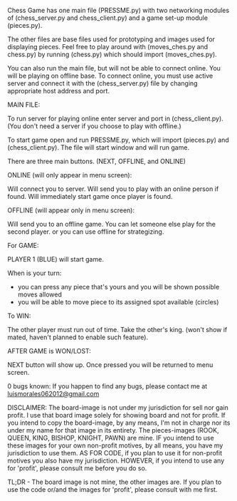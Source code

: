 Chess Game has one main file (PRESSME.py) with two 
networking modules of (chess_server.py and chess_client.py)
and a game set-up module (pieces.py).

The other files are base files used for prototyping and images 
used for displaying pieces. Feel free to play around with 
(moves_ches.py and chess.py) by running 
(chess.py) which should import (moves_ches.py). 

You can also run the main file, 
but will not be able to connect online. You will 
be playing on offline base. To connect online, you must
use active server and connect it with the (chess_server.py)
file by changing appropriate host address and port.

MAIN FILE:

To run server for playing online enter server 
and port in (chess_client.py). (You don't need a server 
if you choose to play with offline.)

To start game open and run PRESSME.py, which will import 
(pieces.py) and (chess_client.py). The file will start window 
and will run game. 

There are three main buttons. (NEXT, OFFLINE, and ONLINE)

ONLINE (will only appear in menu screen):

Will connect you to server.
Will send you to play with an online person if found.
Will immediately start game once player is found.

OFFLINE (will appear only in menu screen):

Will send you to an offline game. 
You can let someone else play for the second 
player. or you can use offline for strategizing.

For GAME:

PLAYER 1 (BLUE) will start game.

When is your turn:
  - you can press any piece that's yours
    and you will be shown possible moves allowed
  - you will be able to move piece to its assigned 
    spot available (circles)

To WIN:

The other player must run out of time.
Take the other's king. (won't show if mated, 
haven't planned to enable such feature).


AFTER GAME is WON/LOST:

NEXT button will show up.
Once pressed you will be returned to menu screen.

0 bugs known:
If you happen to find any bugs, please contact me at 
luismorales062012@gmail.com

DISCLAIMER: The board-image is not under my jurisdiction for sell nor gain profit.
I use that board image solely for showing board and not for profit. If you intend 
to copy the board-image, by any means, I'm not in charge nor its under my name for 
that image in its entirety. The pieces-images (ROOK, QUEEN, KING, BISHOP, KNIGHT, PAWN)
are mine. IF you intend to use these images for your own non-profit motives, by all means, you 
have my jurisdiction to use them. AS FOR CODE, if you plan to use it for non-profit motives
you also have my jurisdiction. HOWEVER, if you intend to use any for 'profit', please 
consult me before you do so.

TL;DR - The board image is not mine, the other images are. If you plan to use the code or/and
the images for 'profit', please consult with me first.

